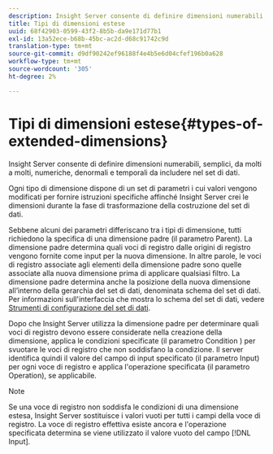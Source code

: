 ```yaml
---
description: Insight Server consente di definire dimensioni numerabili, semplici, da molti a molti, numeriche, denormali e temporali da includere nel set di dati.
title: Tipi di dimensioni estese
uuid: 68f42903-0599-43f2-8b5b-da9e171d77b1
exl-id: 13a52ece-b68b-45bc-ac2d-d68c91742c9d
translation-type: tm+mt
source-git-commit: d9df90242ef96188f4e4b5e6d04cfef196b0a628
workflow-type: tm+mt
source-wordcount: '305'
ht-degree: 2%

---
```


# Tipi di dimensioni estese{#types-of-extended-dimensions}

Insight Server consente di definire dimensioni numerabili, semplici, da molti a molti, numeriche, denormali e temporali da includere nel set di dati.

Ogni tipo di dimensione dispone di un set di parametri i cui valori vengono modificati per fornire istruzioni specifiche affinché Insight Server crei le dimensioni durante la fase di trasformazione della costruzione del set di dati.

Sebbene alcuni dei parametri differiscano tra i tipi di dimensione, tutti richiedono la specifica di una dimensione padre (il parametro Parent). La dimensione padre determina quali voci di registro dalle origini di registro vengono fornite come input per la nuova dimensione. In altre parole, le voci di registro associate agli elementi della dimensione padre sono quelle associate alla nuova dimensione prima di applicare qualsiasi filtro. La dimensione padre determina anche la posizione della nuova dimensione all’interno della gerarchia del set di dati, denominata schema del set di dati. Per informazioni sull&#39;interfaccia che mostra lo schema del set di dati, vedere [Strumenti di configurazione del set di dati](../../../../home/c-dataset-const-proc/c-dataset-config-tools/c-dataset-config-tools.md#concept-6e058b7691834cf79dcfd1573f78d4f5).

Dopo che Insight Server utilizza la dimensione padre per determinare quali voci di registro devono essere considerate nella creazione della dimensione, applica le condizioni specificate (il parametro Condition ) per svuotare le voci di registro che non soddisfano la condizione. Il server identifica quindi il valore del campo di input specificato (il parametro Input) per ogni voce di registro e applica l&#39;operazione specificata (il parametro Operation), se applicabile.

>[!NOTE]
>
>Se una voce di registro non soddisfa le condizioni di una dimensione estesa, Insight Server sostituisce i valori vuoti per tutti i campi della voce di registro. La voce di registro effettiva esiste ancora e l&#39;operazione specificata determina se viene utilizzato il valore vuoto del campo [!DNL Input].
